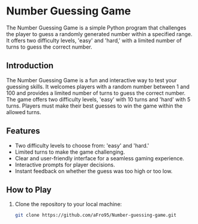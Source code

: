 # Number Guessing Game

The Number Guessing Game is a simple Python program that challenges the player to guess a randomly generated number within a specified range. 
It offers two difficulty levels, 'easy' and 'hard,' with a limited number of turns to guess the correct number.

## Introduction

The Number Guessing Game is a fun and interactive way to test your guessing skills.
It welcomes players with a random number between 1 and 100 and provides a limited number of turns to guess the correct number. 
The game offers two difficulty levels, 'easy' with 10 turns and 'hard' with 5 turns. Players must make their best guesses to win the game within the allowed turns.

## Features

- Two difficulty levels to choose from: 'easy' and 'hard.'
- Limited turns to make the game challenging.
- Clear and user-friendly interface for a seamless gaming experience.
- Interactive prompts for player decisions.
- Instant feedback on whether the guess was too high or too low.

## How to Play

1. Clone the repository to your local machine:

   ```sh
   git clone https://github.com/aFro95/Number-guessing-game.git
